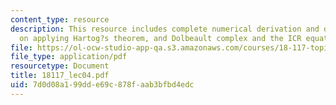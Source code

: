 ```yaml
---
content_type: resource
description: This resource includes complete numerical derivation and description
  on applying Hartog?s theorem, and Dolbeault complex and the ICR equation
file: https://ol-ocw-studio-app-qa.s3.amazonaws.com/courses/18-117-topics-in-several-complex-variables-spring-2005/7d0d08a199dde69c878faab3bfbd4edc_18117_lec04.pdf
file_type: application/pdf
resourcetype: Document
title: 18117_lec04.pdf
uid: 7d0d08a1-99dd-e69c-878f-aab3bfbd4edc
---
```

